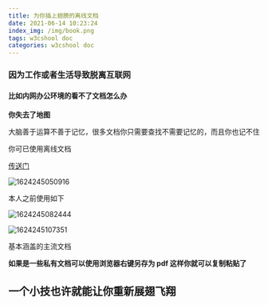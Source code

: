 ```yaml
---
title: 为你插上翅膀的离线文档
date: 2021-06-14 10:23:24
index_img: /img/book.png
tags: w3cshool doc
categories: w3cshool doc
---
```


### **因为工作或者生活导致脱离互联网**

#### **比如内网办公环境的看不了文档怎么办**

**你失去了地图**

大脑善于运算不善于记忆，很多文档你只需要查找不需要记忆的，而且你也记不住

你可已使用离线文档

[传送门](https://www.w3cschool.cn/java/)

![1624245050916](1624245050916.png)

本人之前使用如下

![1624245082444](1624245082444.png)

![1624245107351](1624245107351.png)

基本涵盖的主流文档

**如果是一些私有文档可以使用浏览器右键另存为 pdf 这样你就可以复制粘贴了**

## **一个小技也许就能让你重新展翅飞翔**
